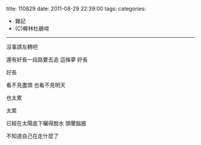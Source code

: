 title: 110829
date: 2011-08-29 22:39:00
tags:
categories:
- 雜記
- (C)椰林杜鵑啼
---

沒事請左轉吧

<!-- more -->

還有好長一段路要去追
這條夢
好長

好長

看不見盡頭
也看不見明天

也太累

太累

已經在太陽底下曬得脫水
頭暈腦脹

不知道自己在走什麼了